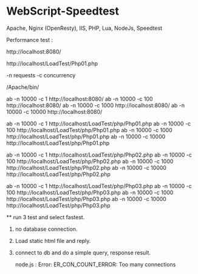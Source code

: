 # WebScript-Speedtest
Apache, Nginx (OpenResty), IIS, 
PHP, Lua, NodeJs, Speedtest

Performance test : 

http://localhost:8080/

http://localhost/LoadTest/Php01.php

-n requests
-c concurrency

/Apache/bin/

ab -n 10000 -c 1 http://localhost:8080/
ab -n 10000 -c 100 http://localhost:8080/
ab -n 10000 -c 1000 http://localhost:8080/
ab -n 10000 -c 10000 http://localhost:8080/

ab -n 10000 -c 1 http://localhost/LoadTest/php/Php01.php
ab -n 10000 -c 100 http://localhost/LoadTest/php/Php01.php
ab -n 10000 -c 1000 http://localhost/LoadTest/php/Php01.php
ab -n 10000 -c 10000 http://localhost/LoadTest/php/Php01.php

ab -n 10000 -c 1 http://localhost/LoadTest/php/Php02.php
ab -n 10000 -c 100 http://localhost/LoadTest/php/Php02.php
ab -n 10000 -c 1000 http://localhost/LoadTest/php/Php02.php
ab -n 10000 -c 10000 http://localhost/LoadTest/php/Php02.php

ab -n 10000 -c 1 http://localhost/LoadTest/php/Php03.php
ab -n 10000 -c 100 http://localhost/LoadTest/php/Php03.php
ab -n 10000 -c 1000 http://localhost/LoadTest/php/Php03.php
ab -n 10000 -c 10000 http://localhost/LoadTest/php/Php03.php



** run 3 test and select fastest.

1. no database connection.
2. Load static html file and reply.
3. connect to db and do a simple query, response result.

    node.js : Error: ER_CON_COUNT_ERROR: Too many connections
